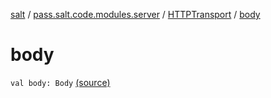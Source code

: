 [salt](../../index.md) / [pass.salt.code.modules.server](../index.md) / [HTTPTransport](index.md) / [body](./body.md)

# body

`val body: Body` [(source)](https://github.com/kurbaniec-tgm/salt/tree/master/code/modules/server/HTTPTransport.kt#L7)